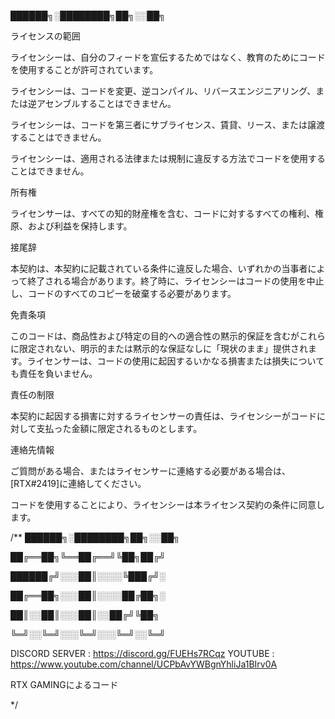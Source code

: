 ██████╗░████████╗██╗░░██╗

ライセンスの範囲

ライセンシーは、自分のフィードを宣伝するためではなく、教育のためにコードを使用することが許可されています。

ライセンシーは、コードを変更、逆コンパイル、リバースエンジニアリング、または逆アセンブルすることはできません。

ライセンシーは、コードを第三者にサブライセンス、賃貸、リース、または譲渡することはできません。

ライセンシーは、適用される法律または規制に違反する方法でコードを使用することはできません。

所有権

ライセンサーは、すべての知的財産権を含む、コードに対するすべての権利、権原、および利益を保持します。

接尾辞

本契約は、本契約に記載されている条件に違反した場合、いずれかの当事者によって終了される場合があります。終了時に、ライセンシーはコードの使用を中止し、コードのすべてのコピーを破棄する必要があります。

免責条項

このコードは、商品性および特定の目的への適合性の黙示的保証を含むがこれらに限定されない、明示的または黙示的な保証なしに「現状のまま」提供されます。ライセンサーは、コードの使用に起因するいかなる損害または損失についても責任を負いません。

責任の制限

本契約に起因する損害に対するライセンサーの責任は、ライセンシーがコードに対して支払った金額に限定されるものとします。

連絡先情報

ご質問がある場合、またはライセンサーに連絡する必要がある場合は、[RTX#2419]に連絡してください。

コードを使用することにより、ライセンシーは本ライセンス契約の条件に同意します。

/** ██████╗░████████╗██╗░░██╗

██╔══██╗╚══██╔══╝╚██╗██╔╝

██████╔╝░░░██║░░░░╚███╔╝░

██╔══██╗░░░██║░░░░██╔██╗░

██║░░██║░░░██║░░██╔╝╚██╗

╚═╝░░╚═╝░░░╚═╝░░░╚═╝░░╚═╝

DISCORD SERVER : https://discord.gg/FUEHs7RCqz YOUTUBE : https://www.youtube.com/channel/UCPbAvYWBgnYhliJa1BIrv0A

RTX GAMINGによるコード

*/
